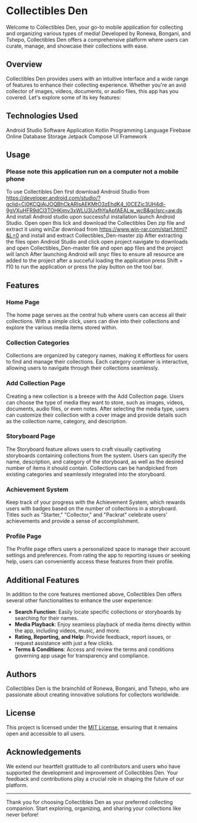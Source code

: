 # Collectibles Den

Welcome to Collectibles Den, your go-to mobile application for collecting and organizing various types of media! Developed by Ronewa, Bongani, and Tshepo, Collectibles Den offers a comprehensive platform where users can curate, manage, and showcase their collections with ease.

## Overview

Collectibles Den provides users with an intuitive interface and a wide range of features to enhance their collecting experience. Whether you're an avid collector of images, videos, documents, or audio files, this app has you covered. Let's explore some of its key features:

## Technologies Used
Android Studio Software Application
Kotlin Programming Language
Firebase Online Database Storage
Jetpack Compose UI Framework

## Usage
### Please note this application run on a computer not a mobile phone
To use Collectibles Den first download Android Studio from https://developer.android.com/studio/?gclid=Cj0KCQiAjJOQBhCkARIsAEKMtO3zEhdK4_I0CEZic3UH4dl-9gVXuHFR9dCl3TOHKjmv3xWLU3UxfhYaApfAEALw_wcB&gclsrc=aw.ds
And install Android studio upon successful installation launch Android Studio.
Open open this lick and download the Collectibles Den zip file and extract it using winZar download from https://www.win-rar.com/start.html?&L=0 and install and extract Collectibles_Den-master zip 
After extracting the files open Android Studio and click open project navigate to downloads and open Collectibles_Den-master file and open app files and the project will lanch
After launching Android will snyc files to ensure all resource are added to the project after a succeful loading the application press Shift + f10 to run the application or press the play button on the tool bar.

## Features

### Home Page

The home page serves as the central hub where users can access all their collections. With a simple click, users can dive into their collections and explore the various media items stored within.

### Collection Categories

Collections are organized by category names, making it effortless for users to find and manage their collections. Each category container is interactive, allowing users to navigate through their collections seamlessly.

### Add Collection Page

Creating a new collection is a breeze with the Add Collection page. Users can choose the type of media they want to store, such as images, videos, documents, audio files, or even notes. After selecting the media type, users can customize their collection with a cover image and provide details such as the collection name, category, and description.

### Storyboard Page

The Storyboard feature allows users to craft visually captivating storyboards containing collections from the system. Users can specify the name, description, and category of the storyboard, as well as the desired number of items it should contain. Collections can be handpicked from existing categories and seamlessly integrated into the storyboard.

### Achievement System

Keep track of your progress with the Achievement System, which rewards users with badges based on the number of collections in a storyboard. Titles such as "Starter," "Collector," and "Packrat" celebrate users' achievements and provide a sense of accomplishment.

### Profile Page

The Profile page offers users a personalized space to manage their account settings and preferences. From rating the app to reporting issues or seeking help, users can conveniently access these features from their profile.

## Additional Features

In addition to the core features mentioned above, Collectibles Den offers several other functionalities to enhance the user experience:

- **Search Function**: Easily locate specific collections or storyboards by searching for their names.
- **Media Playback**: Enjoy seamless playback of media items directly within the app, including videos, music, and more.
- **Rating, Reporting, and Help**: Provide feedback, report issues, or request assistance with just a few clicks.
- **Terms & Conditions**: Access and review the terms and conditions governing app usage for transparency and compliance.

## Authors

Collectibles Den is the brainchild of Ronewa, Bongani, and Tshepo, who are passionate about creating innovative solutions for collectors worldwide.

## License

This project is licensed under the [MIT License](LICENSE), ensuring that it remains open and accessible to all users.

## Acknowledgements

We extend our heartfelt gratitude to all contributors and users who have supported the development and improvement of Collectibles Den. Your feedback and contributions play a crucial role in shaping the future of our platform.

---

Thank you for choosing Collectibles Den as your preferred collecting companion. Start exploring, organizing, and sharing your collections like never before!
